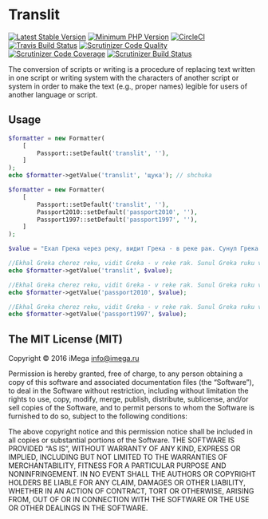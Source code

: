 # Translit

[![Latest Stable Version](https://img.shields.io/packagist/v/imega/translit.svg?style=flat-square)](https://packagist.org/packages/imega/translit)
[![Minimum PHP Version](https://img.shields.io/badge/php-%3E%3D%205.4-8892BF.svg?style=flat-square)](https://php.net/)
[![CircleCI](https://circleci.com/gh/iMega/translit.svg?style=svg)](https://circleci.com/gh/iMega/translit)
[![Travis Build Status](https://travis-ci.org/iMega/translit.svg?branch=master)](https://travis-ci.org/iMega/translit)
[![Scrutinizer Code Quality](https://scrutinizer-ci.com/g/iMega/translit/badges/quality-score.png?b=master)](https://scrutinizer-ci.com/g/iMega/translit/?branch=master)
[![Scrutinizer Code Coverage](https://scrutinizer-ci.com/g/iMega/translit/badges/coverage.png?b=master)](https://scrutinizer-ci.com/g/iMega/translit/?branch=master)
[![Scrutinizer Build Status](https://scrutinizer-ci.com/g/iMega/translit/badges/build.png?b=master)](https://scrutinizer-ci.com/g/iMega/translit/build-status/master)

The conversion of scripts or writing is a procedure of replacing text written in one script or writing system with the characters of another script or system in order to make the text (e.g., proper names) legible for users of another language or script.

## Usage

```php
$formatter = new Formatter(
    [
        Passport::setDefault('translit', ''),
    ]
);
echo $formatter->getValue('translit', 'щука'); // shchuka
```

```php
$formatter = new Formatter(
    [
        Passport::setDefault('translit', ''),
        Passport2010::setDefault('passport2010', ''),
        Passport1997::setDefault('passport1997', ''),
    ]
);

$value = "Ехал Грека через реку, видит Грека - в реке рак. Сунул Грека руку в реку, рак за руку Грека - цап!";

//Ekhal Greka cherez reku, vidit Greka - v reke rak. Sunul Greka ruku v reku, rak za ruku Greka - tsap!
echo $formatter->getValue('translit', $value);

//Ekhal Greka cherez reku, vidit Greka - v reke rak. Sunul Greka ruku v reku, rak za ruku Greka - tcap!
echo $formatter->getValue('passport2010', $value);

//Ekhal Greka cherez reku, vidit Greka - v reke rak. Sunul Greka ruku v reku, rak za ruku Greka - tsap!
echo $formatter->getValue('passport1997', $value);
```

## The MIT License (MIT)

Copyright © 2016 iMega <info@imega.ru>

Permission is hereby granted, free of charge, to any person obtaining a copy of this software and associated documentation files (the “Software”), to deal in the Software without restriction, including without limitation the rights to use, copy, modify, merge, publish, distribute, sublicense, and/or sell copies of the Software, and to permit persons to whom the Software is furnished to do so, subject to the following conditions:

The above copyright notice and this permission notice shall be included in all copies or substantial portions of the Software.
THE SOFTWARE IS PROVIDED “AS IS”, WITHOUT WARRANTY OF ANY KIND, EXPRESS OR IMPLIED, INCLUDING BUT NOT LIMITED TO THE WARRANTIES OF MERCHANTABILITY, FITNESS FOR A PARTICULAR PURPOSE AND NONINFRINGEMENT. IN NO EVENT SHALL THE AUTHORS OR COPYRIGHT HOLDERS BE LIABLE FOR ANY CLAIM, DAMAGES OR OTHER LIABILITY, WHETHER IN AN ACTION OF CONTRACT, TORT OR OTHERWISE, ARISING FROM, OUT OF OR IN CONNECTION WITH THE SOFTWARE OR THE USE OR OTHER DEALINGS IN THE SOFTWARE.

